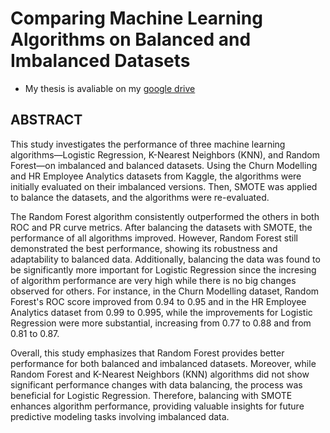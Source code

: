 # Comparing Machine Learning Algorithms on Balanced and Imbalanced Datasets

- My thesis is avaliable on my [google drive](https://drive.google.com/file/d/1ISgFsQ0uER3jV5wRcYVUR5kFgzngdHtU/view?usp=sharing)

## ABSTRACT

This study investigates the performance of three machine learning algorithms—Logistic
Regression, K-Nearest Neighbors (KNN), and Random Forest—on imbalanced and
balanced datasets. Using the Churn Modelling and HR Employee Analytics datasets from
Kaggle, the algorithms were initially evaluated on their imbalanced versions. Then,
SMOTE was applied to balance the datasets, and the algorithms were re-evaluated.

The Random Forest algorithm consistently outperformed the others in both ROC and PR
curve metrics. After balancing the datasets with SMOTE, the performance of all
algorithms improved. However, Random Forest still demonstrated the best performance,
showing its robustness and adaptability to balanced data. Additionally, balancing the data
was found to be significantly more important for Logistic Regression since the incresing
of algorithm performance are very high while there is no big changes observed for others.
For instance, in the Churn Modelling dataset, Random Forest's ROC score improved from
0.94 to 0.95 and in the HR Employee Analytics dataset from 0.99 to 0.995, while the
improvements for Logistic Regression were more substantial, increasing from 0.77 to
0.88 and from 0.81 to 0.87.

Overall, this study emphasizes that Random Forest provides better performance for both
balanced and imbalanced datasets. Moreover, while Random Forest and K-Nearest
Neighbors (KNN) algorithms did not show significant performance changes with data
balancing, the process was beneficial for Logistic Regression. Therefore, balancing with
SMOTE enhances algorithm performance, providing valuable insights for future
predictive modeling tasks involving imbalanced data.
